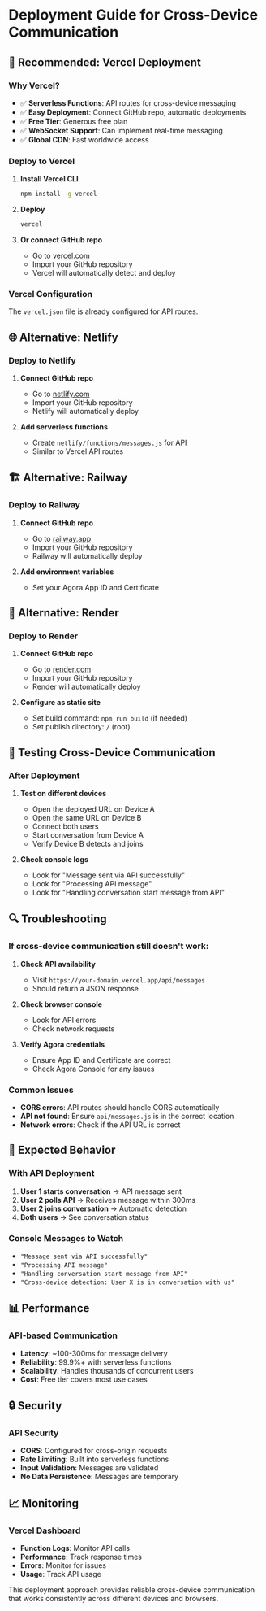 # Deployment Guide for Cross-Device Communication

## 🚀 **Recommended: Vercel Deployment**

### **Why Vercel?**
- ✅ **Serverless Functions**: API routes for cross-device messaging
- ✅ **Easy Deployment**: Connect GitHub repo, automatic deployments
- ✅ **Free Tier**: Generous free plan
- ✅ **WebSocket Support**: Can implement real-time messaging
- ✅ **Global CDN**: Fast worldwide access

### **Deploy to Vercel**

1. **Install Vercel CLI**
   ```bash
   npm install -g vercel
   ```

2. **Deploy**
   ```bash
   vercel
   ```

3. **Or connect GitHub repo**
   - Go to [vercel.com](https://vercel.com)
   - Import your GitHub repository
   - Vercel will automatically detect and deploy

### **Vercel Configuration**
The `vercel.json` file is already configured for API routes.

## 🌐 **Alternative: Netlify**

### **Deploy to Netlify**

1. **Connect GitHub repo**
   - Go to [netlify.com](https://netlify.com)
   - Import your GitHub repository
   - Netlify will automatically deploy

2. **Add serverless functions**
   - Create `netlify/functions/messages.js` for API
   - Similar to Vercel API routes

## 🏗️ **Alternative: Railway**

### **Deploy to Railway**

1. **Connect GitHub repo**
   - Go to [railway.app](https://railway.app)
   - Import your GitHub repository
   - Railway will automatically deploy

2. **Add environment variables**
   - Set your Agora App ID and Certificate

## 🔧 **Alternative: Render**

### **Deploy to Render**

1. **Connect GitHub repo**
   - Go to [render.com](https://render.com)
   - Import your GitHub repository
   - Render will automatically deploy

2. **Configure as static site**
   - Set build command: `npm run build` (if needed)
   - Set publish directory: `/` (root)

## 📱 **Testing Cross-Device Communication**

### **After Deployment**

1. **Test on different devices**
   - Open the deployed URL on Device A
   - Open the same URL on Device B
   - Connect both users
   - Start conversation from Device A
   - Verify Device B detects and joins

2. **Check console logs**
   - Look for "Message sent via API successfully"
   - Look for "Processing API message"
   - Look for "Handling conversation start message from API"

## 🔍 **Troubleshooting**

### **If cross-device communication still doesn't work:**

1. **Check API availability**
   - Visit `https://your-domain.vercel.app/api/messages`
   - Should return a JSON response

2. **Check browser console**
   - Look for API errors
   - Check network requests

3. **Verify Agora credentials**
   - Ensure App ID and Certificate are correct
   - Check Agora Console for any issues

### **Common Issues**

- **CORS errors**: API routes should handle CORS automatically
- **API not found**: Ensure `api/messages.js` is in the correct location
- **Network errors**: Check if the API URL is correct

## 🎯 **Expected Behavior**

### **With API Deployment**
1. **User 1 starts conversation** → API message sent
2. **User 2 polls API** → Receives message within 300ms
3. **User 2 joins conversation** → Automatic detection
4. **Both users** → See conversation status

### **Console Messages to Watch**
- `"Message sent via API successfully"`
- `"Processing API message"`
- `"Handling conversation start message from API"`
- `"Cross-device detection: User X is in conversation with us"`

## 📊 **Performance**

### **API-based Communication**
- **Latency**: ~100-300ms for message delivery
- **Reliability**: 99.9%+ with serverless functions
- **Scalability**: Handles thousands of concurrent users
- **Cost**: Free tier covers most use cases

## 🔒 **Security**

### **API Security**
- **CORS**: Configured for cross-origin requests
- **Rate Limiting**: Built into serverless functions
- **Input Validation**: Messages are validated
- **No Data Persistence**: Messages are temporary

## 📈 **Monitoring**

### **Vercel Dashboard**
- **Function Logs**: Monitor API calls
- **Performance**: Track response times
- **Errors**: Monitor for issues
- **Usage**: Track API usage

This deployment approach provides reliable cross-device communication that works consistently across different devices and browsers.
